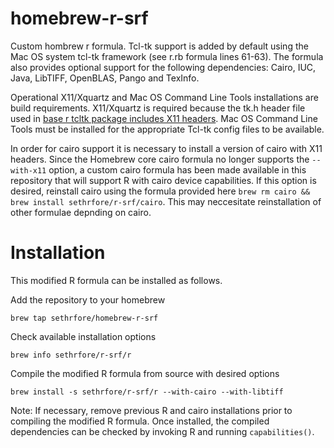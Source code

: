 # homebrew-r-srf

Custom hombrew r formula. Tcl-tk support is added by default using the Mac OS system tcl-tk framework (see r.rb formula lines 61-63). The formula also provides optional support for the following dependencies: Cairo, IUC, Java, LibTIFF, OpenBLAS, Pango and TexInfo. 

Operational X11/Xquartz and Mac OS Command Line Tools installations are build requirements. X11/Xquartz is required because the tk.h header file used in [base r tcltk package includes X11 headers](https://cran.r-project.org/doc/manuals/r-release/R-admin.html#Tcl_002fTk). Mac OS Command Line Tools must be installed for the appropriate Tcl-tk config files to be available.

In order for cairo support it is necessary to install a version of cairo with X11 headers. Since the Homebrew core cairo formula no longer supports the `--with-x11` option, a custom cairo formula has been made available in this repository that will support R with cairo device capabilities. If this option is desired, reinstall cairo using the formula provided here `brew rm cairo && brew install sethrfore/r-srf/cairo`. This may neccesitate reinstallation of other formulae depnding on cairo. 

# Installation

This modified R formula can be installed as follows.

Add the repository to your homebrew

`brew tap sethrfore/homebrew-r-srf`

Check available installation options

`brew info sethrfore/r-srf/r`

Compile the modified R formula from source with desired options

`brew install -s sethrfore/r-srf/r --with-cairo --with-libtiff`

Note: If necessary, remove previous R and cairo installations prior to compiling the modified R formula. Once installed, the compiled dependencies can be checked by invoking R and running `capabilities()`.
